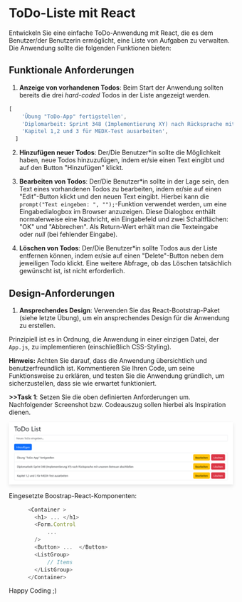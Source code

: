 # ToDo-Liste mit React

Entwickeln Sie eine einfache ToDo-Anwendung mit React, die es dem Benutzer/der Benutzerin ermöglicht, eine Liste von Aufgaben zu verwalten. Die Anwendung sollte die folgenden Funktionen bieten:

## Funktionale Anforderungen

1. **Anzeige von vorhandenen Todos**: Beim Start der Anwendung sollten bereits die drei *hard-coded* Todos in der Liste angezeigt werden.

````javascript
[
    'Übung "ToDo-App" fertigstellen',
    'Diplomarbeit: Sprint 348 (Implementierung XY) nach Rücksprache mit unserem Betreuer abschließen',
    'Kapitel 1,2 und 3 für MEDX-Test ausarbeiten',
  ]
````

2. **Hinzufügen neuer Todos**: Der/Die Benutzer*in sollte die Möglichkeit haben, neue Todos hinzuzufügen, indem er/sie einen Text eingibt und auf den Button "Hinzufügen" klickt.

3. **Bearbeiten von Todos**: Der/Die Benutzer*in sollte in der Lage sein, den Text eines vorhandenen Todos zu bearbeiten, indem er/sie auf einen "Edit"-Button klickt und den neuen Text eingibt. Hierbei kann die `prompt("Text eingeben: ", "");`-Funktion verwendet werden, um eine Eingabedialogbox im Browser anzuzeigen. Diese Dialogbox enthält normalerweise eine Nachricht, ein Eingabefeld und zwei Schaltflächen: "OK" und "Abbrechen". Als Return-Wert erhält man die Texteingabe oder *null* (bei fehlender Eingabe). 

4. **Löschen von Todos**: Der/Die Benutzer*in sollte Todos aus der Liste entfernen können, indem er/sie auf einen "Delete"-Button neben dem jeweiligen Todo klickt. Eine weitere Abfrage, ob das Löschen tatsächlich gewünscht ist, ist nicht erforderlich.

## Design-Anforderungen

1. **Ansprechendes Design**: Verwenden Sie das React-Bootstrap-Paket (siehe letzte Übung), um ein ansprechendes Design für die Anwendung zu erstellen.

Prinzipiell ist es in Ordnung, die Anwendung in einer einzigen Datei, der `App.js`, zu implementieren (einschließlich CSS-Styling).

**Hinweis:** Achten Sie darauf, dass die Anwendung übersichtlich und benutzerfreundlich ist. Kommentieren Sie Ihren Code, um seine Funktionsweise zu erklären, und testen Sie die Anwendung gründlich, um sicherzustellen, dass sie wie erwartet funktioniert.

**>>Task 1**: Setzen Sie die oben definierten Anforderungen um. Nachfolgender Screenshot bzw. Codeauszug sollen hierbei als Inspiration dienen.

<div class="text-center">
  <img src="./imgs/screenshot-todo-app.png" alt="todo App" style="box-shadow: 0px 4px 8px rgba(0, 0, 0, 0.1);">
</div>

Eingesetzte Boostrap-React-Komponenten:
````js
      <Container >
        <h1> ... </h1>
        <Form.Control
            ...
        />
        <Button> ...  </Button>
        <ListGroup>
            // Items
        </ListGroup>
      </Container>
````

Happy Coding ;) 